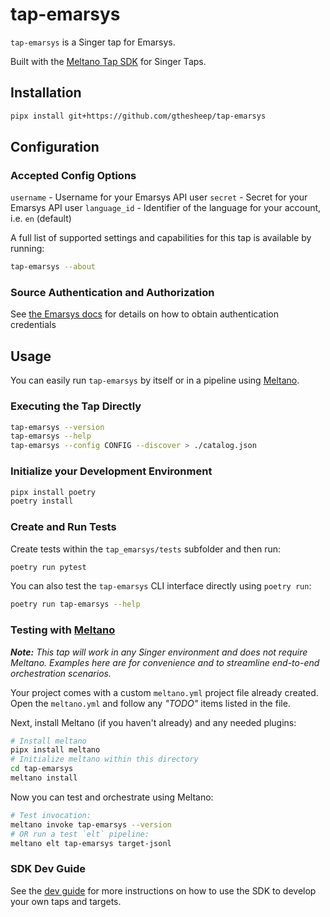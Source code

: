 # tap-emarsys

`tap-emarsys` is a Singer tap for Emarsys.

Built with the [Meltano Tap SDK](https://sdk.meltano.com) for Singer Taps.

## Installation

```bash
pipx install git+https://github.com/gthesheep/tap-emarsys
```

## Configuration

### Accepted Config Options

`username` - Username for your Emarsys API user
`secret` - Secret for your Emarsys API user
`language_id` - Identifier of the language for your account, i.e. `en` (default)

A full list of supported settings and capabilities for this
tap is available by running:

```bash
tap-emarsys --about
```

### Source Authentication and Authorization

See [the Emarsys docs](https://dev.emarsys.com/docs/emarsys-api/ZG9jOjI0ODk5NzAx-authentication) for details on
how to obtain authentication credentials

## Usage

You can easily run `tap-emarsys` by itself or in a pipeline using [Meltano](https://meltano.com/).

### Executing the Tap Directly

```bash
tap-emarsys --version
tap-emarsys --help
tap-emarsys --config CONFIG --discover > ./catalog.json
```

### Initialize your Development Environment

```bash
pipx install poetry
poetry install
```

### Create and Run Tests

Create tests within the `tap_emarsys/tests` subfolder and
  then run:

```bash
poetry run pytest
```

You can also test the `tap-emarsys` CLI interface directly using `poetry run`:

```bash
poetry run tap-emarsys --help
```

### Testing with [Meltano](https://www.meltano.com)

_**Note:** This tap will work in any Singer environment and does not require Meltano.
Examples here are for convenience and to streamline end-to-end orchestration scenarios._

Your project comes with a custom `meltano.yml` project file already created. Open the `meltano.yml` and follow any _"TODO"_ items listed in
the file.

Next, install Meltano (if you haven't already) and any needed plugins:

```bash
# Install meltano
pipx install meltano
# Initialize meltano within this directory
cd tap-emarsys
meltano install
```

Now you can test and orchestrate using Meltano:

```bash
# Test invocation:
meltano invoke tap-emarsys --version
# OR run a test `elt` pipeline:
meltano elt tap-emarsys target-jsonl
```

### SDK Dev Guide

See the [dev guide](https://sdk.meltano.com/en/latest/dev_guide.html) for more instructions on how to use the SDK to 
develop your own taps and targets.
